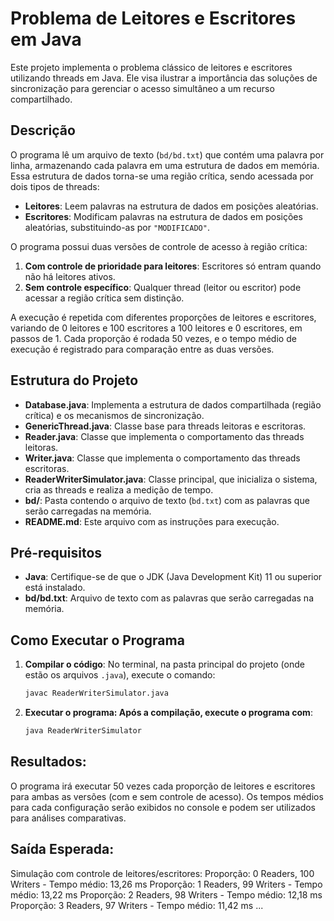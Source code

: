 # Problema de Leitores e Escritores em Java

Este projeto implementa o problema clássico de leitores e escritores utilizando threads em Java. Ele visa ilustrar a importância das soluções de sincronização para gerenciar o acesso simultâneo a um recurso compartilhado.

## Descrição

O programa lê um arquivo de texto (`bd/bd.txt`) que contém uma palavra por linha, armazenando cada palavra em uma estrutura de dados em memória. Essa estrutura de dados torna-se uma região crítica, sendo acessada por dois tipos de threads:

- **Leitores**: Leem palavras na estrutura de dados em posições aleatórias.
- **Escritores**: Modificam palavras na estrutura de dados em posições aleatórias, substituindo-as por `"MODIFICADO"`.

O programa possui duas versões de controle de acesso à região crítica:

1. **Com controle de prioridade para leitores**: Escritores só entram quando não há leitores ativos.
2. **Sem controle específico**: Qualquer thread (leitor ou escritor) pode acessar a região crítica sem distinção.

A execução é repetida com diferentes proporções de leitores e escritores, variando de 0 leitores e 100 escritores a 100 leitores e 0 escritores, em passos de 1. Cada proporção é rodada 50 vezes, e o tempo médio de execução é registrado para comparação entre as duas versões.

## Estrutura do Projeto

- **Database.java**: Implementa a estrutura de dados compartilhada (região crítica) e os mecanismos de sincronização.
- **GenericThread.java**: Classe base para threads leitoras e escritoras.
- **Reader.java**: Classe que implementa o comportamento das threads leitoras.
- **Writer.java**: Classe que implementa o comportamento das threads escritoras.
- **ReaderWriterSimulator.java**: Classe principal, que inicializa o sistema, cria as threads e realiza a medição de tempo.
- **bd/**: Pasta contendo o arquivo de texto (`bd.txt`) com as palavras que serão carregadas na memória.
- **README.md**: Este arquivo com as instruções para execução.

## Pré-requisitos

- **Java**: Certifique-se de que o JDK (Java Development Kit) 11 ou superior está instalado.
- **bd/bd.txt**: Arquivo de texto com as palavras que serão carregadas na memória.

## Como Executar o Programa

1. **Compilar o código**:
   No terminal, na pasta principal do projeto (onde estão os arquivos `.java`), execute o comando:
   ```bash
   javac ReaderWriterSimulator.java

2. **Executar o programa: Após a compilação, execute o programa com**:

   ```bash
   java ReaderWriterSimulator

## Resultados: 
   O programa irá executar 50 vezes cada proporção de leitores e escritores para ambas as versões (com e sem controle de acesso). Os tempos médios para cada configuração serão exibidos no console e podem ser utilizados para análises comparativas.

## Saída Esperada: 

Simulação com controle de leitores/escritores:
Proporção: 0 Readers, 100 Writers - Tempo médio: 13,26 ms
Proporção: 1 Readers, 99 Writers - Tempo médio: 13,22 ms
Proporção: 2 Readers, 98 Writers - Tempo médio: 12,18 ms
Proporção: 3 Readers, 97 Writers - Tempo médio: 11,42 ms
...

